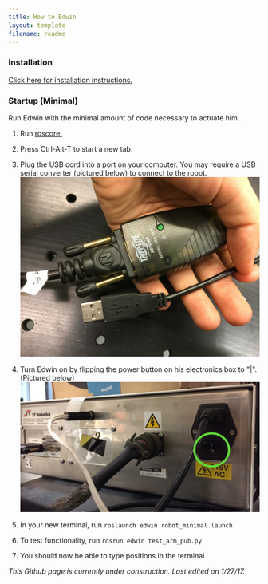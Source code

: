 ```yaml
---
title: How to Edwin
layout: template
filename: readme
---
```


### Installation

[Click here for installation instructions.](install_edwin)

### Startup (Minimal)

Run Edwin with the minimal amount of code necessary to actuate him.

  1. Run [roscore.](http://wiki.ros.org/roscore)
  2. Press Ctrl-Alt-T to start a new tab.
  3. Plug the USB cord into a port on your computer. You may require a USB serial converter (pictured below) to connect to the robot.
  ![Connector](images/USBConnect.jpeg)
    
  4. Turn Edwin on by flipping the power button on his electronics box to "|". (Pictured below)
  ![Switch](images/PowerSwitch.jpeg)

  5. In your new terminal, run `roslaunch edwin robot_minimal.launch`
  6. To test functionality, run `rosrun edwin test_arm_pub.py`
  7. You should now be able to type positions in the terminal

*This Github page is currently under construction. Last edited on 1/27/17.*
